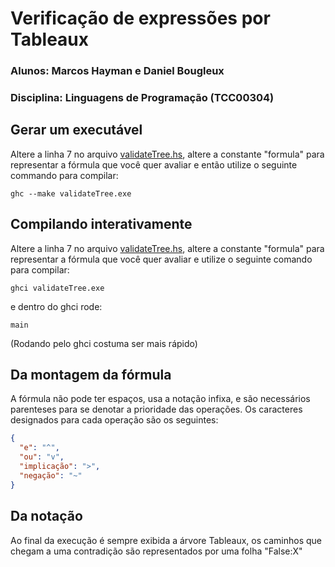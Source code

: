 # Verificação de expressões por Tableaux

### Alunos: Marcos Hayman e Daniel Bougleux

### Disciplina: Linguagens de Programação (TCC00304)

## Gerar um executável

Altere a linha 7 no arquivo [validateTree.hs](validateTree.hs), altere a constante "formula" para representar a fórmula que você quer avaliar e então utilize o seguinte commando para compilar:

```shell
ghc --make validateTree.exe
```

## Compilando interativamente

Altere a linha 7 no arquivo [validateTree.hs](validateTree.hs), altere a constante "formula" para representar a fórmula que você quer avaliar e utilize o seguinte comando para compilar:

```shell
ghci validateTree.exe
```

e dentro do ghci rode:

```shell
main
```

(Rodando pelo ghci costuma ser mais rápido)

## Da montagem da fórmula

A fórmula não pode ter espaços, usa a notação infixa, e são necessários parenteses para se denotar a prioridade das operações.
Os caracteres designados para cada operação são os seguintes:

```json
{
  "e": "^",
  "ou": "v",
  "implicação": ">",
  "negação": "~"
}
```

## Da notação

Ao final da execução é sempre exibida a árvore Tableaux, os caminhos que chegam a uma contradição são representados por uma folha "False:X"
